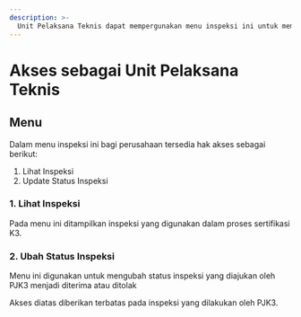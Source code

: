 ```yaml
---
description: >-
  Unit Pelaksana Teknis dapat mempergunakan menu inspeksi ini untuk memantau aktifitas inspeksi
---
```


# Akses sebagai Unit Pelaksana Teknis

## Menu

Dalam menu inspeksi ini bagi perusahaan tersedia hak akses sebagai berikut:

1. Lihat Inspeksi
2. Update Status Inspeksi

### 1. Lihat Inspeksi

Pada menu ini ditampilkan inspeksi yang digunakan dalam proses sertifikasi K3.

### 2. Ubah Status Inspeksi

Menu ini digunakan untuk mengubah status inspeksi yang diajukan oleh PJK3 menjadi diterima atau ditolak

Akses diatas diberikan terbatas pada inspeksi yang dilakukan oleh PJK3.
